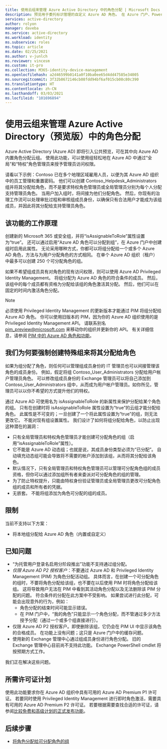 ```yaml
---
title: 使用云组来管理 Azure Active Directory 中的角色分配 | Microsoft Docs
description: 预览用于委托标识管理的自定义 Azure AD 角色。 在 Azure 门户、PowerShell 或图形 API 中管理 Azure 角色分配。
services: active-directory
author: rolyon
manager: daveba
ms.service: active-directory
ms.workload: identity
ms.subservice: roles
ms.topic: article
ms.date: 02/25/2021
ms.author: v-junlch
ms.reviewer: vincesm
ms.custom: it-pro
ms.collection: M365-identity-device-management
ms.openlocfilehash: a2d46599b0141a0f10ba0ee65d4dd47585e34005
ms.sourcegitcommit: 3f32b8672146cb08fdd94bf6af015cb08c80c390
ms.translationtype: HT
ms.contentlocale: zh-CN
ms.lasthandoff: 03/03/2021
ms.locfileid: "101696894"
---
```

# <a name="use-cloud-groups-to-manage-role-assignments-in-azure-active-directory-preview"></a>使用云组来管理 Azure Active Directory（预览版）中的角色分配

Azure Active Directory (Azure AD) 即将引入公共预览，可在其中向 Azure AD 内置角色分配云组。 使用此功能，可以使用组轻松地在 Azure AD 中通过“全局”和“特权”角色管理员来授予管理员访问权限。

请看以下示例：Contoso 已在多个地理区域雇用人员，以便为其 Azure AD 组织中的员工管理和重置密码。 他们可以创建 Contoso_Helpdesk_Administrators 组并将其分配给角色，而不是要求特权角色管理员或全局管理员分别为每个人分配支持管理员角色。 当用户加入组时，将间接为他们分配角色。 然后，你现有的治理工作流可以处理审批过程和审核组成员身份，以确保只有合法用户才能成为该组成员，并因此将其分配给支持管理员角色。

## <a name="how-this-feature-works"></a>该功能的工作原理

创建新的 Microsoft 365 或安全组，并将“isAssignableToRole”属性设置为“true”。 还可以通过启用“Azure AD 角色可以分配到组”，在 Azure 门户中创建组时启用此属性。 无论采用哪种方式，你都可以将组分配给一个或多个 Azure AD 角色，方法与为用户分配角色的方式相同。 在单个 Azure AD 组织（租户）中最多可以创建 250 个可分配角色的组。

如果不希望组成员具有对角色的现有访问权限，则可以使用 Azure AD Privileged Identity Management。 将组分配为 Azure AD 角色的符合条件的成员。 然后，该组中的每个成员都有资格为分配给该组的角色激活其分配。 然后，他们可以在固定的时间内激活角色分配。

> [!Note]
> 必须使用 Privileged Identity Management 的更新版本才能通过 PIM 将组分配给 Azure AD 角色。 你可以使用旧版本的 PIM，因为你的 Azure AD 组织使用的是 Privileged Identity Management API。 请联系别名 pim_preview@microsoft.com 来移动你的组织并更新你的 API。 有关详细信息，请参阅 [PIM 中的 Azure AD 角色和功能](../privileged-identity-management/azure-ad-roles-features.md)。

## <a name="why-we-enforce-creation-of-a-special-group-for-assigning-it-to-a-role"></a>我们为何要强制创建特殊组来将其分配给角色

如果为组分配了角色，则任何可以管理组成员身份的 IT 管理员也可以间接管理该角色的成员身份。 例如，假定将组 Contoso_User_Administrators 分配给用户帐户管理员角色。 可以修改组成员身份的 Exchange 管理员可以将自己添加到 Contoso_User_Administrators 组中，从而成为用户帐户管理员。如你所见，管理员可以以你不希望的方式提升他们的特权。

通过 Azure AD 可使用名为 isAssignableToRole 的新属性来保护分配给某个角色的组。 只有在创建时将 isAssignableToRole 属性设置为“true”的云组才能分配给角色。 此属性是不可变的；一旦创建了一个将此属性设置为“true”的组，则无法更改它。 不能对现有组设置属性。
我们设计了如何将组分配给角色，以防止出现这种潜在的漏洞：

- 只有全局管理员和特权角色管理员才能创建可分配角色的组（启用“isAssignableToRole”属性）。
- 它不能是 Azure AD 动态组；也就是说，其成员身份类型必须为“已分配”。 自动填充动态组可能会导致将不需要的帐户添加到该组，从而将其分配给该角色。
- 默认情况下，只有全局管理员和特权角色管理员可以管理可分配角色组的成员资格，但你可以通过添加组所有者来委派对可分配角色的组的管理。
- 为了防止特权提升，只能由特权身份验证管理员或全局管理员更改可分配角色组的成员和所有者的凭据。
- 无嵌套。 不能将组添加为角色可分配的组的成员。

## <a name="limitations"></a>限制

当前不支持以下方案：  

- 将本地组分配给 Azure AD 角色（内置或自定义）

## <a name="known-issues"></a>已知问题

- “为托管用户登录名启用分阶段推出”功能不支持通过组分配。
- *仅限 Azure AD P2 授权客户*：不要通过 Azure AD 和 Privileged Identity Management (PIM) 为角色分配活动组。 具体而言，在创建一个可分配角色的组时，不要将角色分配给该组，也不要在以后使用 PIM 时将角色分配给该组。 这将导致用户无法在 PIM 中看到其活动角色分配以及无法删除该 PIM 分配的问题。 符合条件的分配在此方案中不受影响。 如果尝试进行此分配，可能会出现意外的行为，例如：
  - 角色分配的结束时间可能显示错误。
  - 在 PIM 门户中，“我的角色”只能显示一个角色分配，而不管通过多少方法授予分配（通过一个或多个组直接进行）。
- 仅限 Azure AD P2 授权客户。即使删除该组，它仍会在 PIM UI 中显示该角色的合格成员。 在功能上没有问题；这只是 Azure 门户中的缓存问题。  
- 使用新的 Exchange 管理中心通过组成员身份进行角色分配。 旧的 Exchange 管理中心目前尚不支持此功能。 Exchange PowerShell cmdlet 将按预期方式工作。

我们正在解决这些问题。

## <a name="required-license-plan"></a>所需许可证计划

使用此功能要求你在 Azure AD 组织中具有可用的 Azure AD Premium P1 许可证。 若要同时使用 Privileged Identity Management 进行即时角色激活，需要具有可用的 Azure AD Premium P2 许可证。 若要根据需要查找合适的许可证，请参阅[比较免费和高级计划的正式发布功能](../fundamentals/active-directory-whatis.md#what-are-the-azure-ad-licenses)。

## <a name="next-steps"></a>后续步骤

- [将角色分配给可分配角色的组](groups-assign-role.md)
